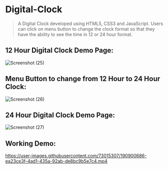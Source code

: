 # Digital-Clock


>  A Digital Clock developed using HTML5, CSS3 and JavaScript. Users can click on menu button to change the clock format so that they have the ability to see the time in 12 or 24 hour format.

## 12 Hour Digital Clock Demo Page:

![Screenshot (25)](https://user-images.githubusercontent.com/73015307/190900719-67a7c991-5c6d-4950-a857-086055baaf24.png)

## Menu Button to change from 12 Hour to 24 Hour Clock:

![Screenshot (26)](https://user-images.githubusercontent.com/73015307/190900708-345d2dc7-c114-47a9-ad3b-2eed0b635730.png)

## 24 Hour Digital Clock Demo Page:
![Screenshot (27)](https://user-images.githubusercontent.com/73015307/190900698-34e13c93-803e-4e4d-9d41-bf6fd886246c.png)

## Working Demo:
https://user-images.githubusercontent.com/73015307/190900686-ea23ce3f-4ad1-435a-92ab-de8bc9b5e7c4.mp4

